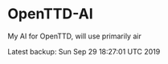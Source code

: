 # OpenTTD-AI
My AI for OpenTTD, will use primarily air

Latest backup: Sun Sep 29 18:27:01 UTC 2019
